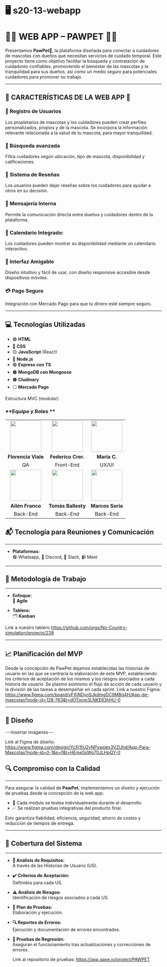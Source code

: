 # 🖥️ s20-13-webapp

# 🐾🐾 WEB APP – PAWPET  🐾🐾

Presentamos **PawPet**🐾, la plataforma diseñada para conectar a cuidadores de mascotas con dueños que necesitan servicios de cuidado temporal. Este proyecto tiene como objetivo facilitar la búsqueda y contratación de cuidadores confiables, promoviendo el bienestar de las mascotas y la tranquilidad para sus dueños, así como un medio seguro para potenciales cuidadores para promover su trabajo. 

---  

## 🌟 CARACTERÍSTICAS DE LA WEB APP 🌟  

###  👤 Registro de Usuarios  
Los propietarios de mascotas y los cuidadores pueden crear perfiles personalizados, propios y de la mascota.
Se incorpora la información relevante relacionada a la salud de tu mascota, para mayor tranquilidad.   

###  📍 Búsqueda avanzada  
Filtra cuidadores según ubicación, tipo de mascota, disponibilidad y calificaciones.

### 📝 Sistema de Reseñas
Los usuarios pueden dejar reseñas sobre los cuidadores para ayudar a otros en su decisión.

### 📨 Mensajería Interna
Permite la comunicación directa entre dueños y cuidadores dentro de la plataforma.

### 📆 Calendario Integrado:
 Los cuidadores pueden mostrar su disponibilidad mediante un calendario interactivo.

### 📱 Interfaz Amigable  
Diseño intuitivo y fácil de usar, con diseño responsive accesible desde dispositivos móviles.

### 💳 Pago Seguro
Integración con Mercado Pago para que tu dinero esté siempre seguro. 

---  

## 💻 Tecnologías Utilizadas  

- 🟢 **HTML**  
- 🔵 **CSS**
- 🟡 **JavaScript** (React)  
- 🔴 **Node.js**
- 🟣 **Express con TS**
- 🟠 **MongoDB con Mongoose**
- 🟤 **Cludinary**
- ⚪ **Mercado Pago**

Estructura MVC (modular)

### **Equipo y Roles **  

<table align="center">
  <tr>
    <td align="center"><img src="https://avatars.githubusercontent.com/u/187040272?v=4" width="100"></td>
    <td align="center"><img src="https://avatars.githubusercontent.com/u/167582913?v=4" width="100"></td>
    <td align="center"><img src="https://avatars.githubusercontent.com/u/83506872?v=4" width="100"></td>
  </tr>
  <tr>
    <td align="center"><strong>Florencia Viale</strong></td>
    <td align="center"><strong>Federico Crer.</strong></td>
    <td align="center"><strong>María C.</strong></td>
  </tr>
  <tr>
    <td align="center">QA</td>
    <td align="center">Front-End</td>
    <td align="center">UX/UI</td>

  </tr>
  <tr>
    <td align="center"><img src="https://avatars.githubusercontent.com/u/93718475?v=4" width="100"></td>
    <td align="center"><img src="https://avatars.githubusercontent.com/u/114162800?v=4" width="100"></td>
    <td align="center"><img src="https://avatars.githubusercontent.com/u/96923894?v=4" width="100"></td>
  </tr>
  <tr>
    <td align="center"><strong>Ailén Franco</strong></td>
    <td align="center"><strong>Tomás Ballesty</strong></td>
    <td align="center"><strong> Marcos Soria </strong></td>
  </tr>
  <tr>
    <td align="center">Back-End</td>
    <td align="center">Back-End</td>
    <td align="center">Back-End</td>
  </tr>
</table>

## 📬 **Tecnología para Reuniones y Comunicación**  
---  
- **Plataformas:**  
  🟢 Whatsapp, 💬 Discord, 💼 Slack, 📹 Meet  

---  

## 🏃 **Metodología de Trabajo**  
---  

- **Enfoque:**  
  🚀 **Agile**  

- **Tablero:**  
  🗂️ **Kanban** 

Link  a nuestro tablero https://github.com/orgs/No-Country-simulation/projects/238

---  

## 📈 Planificación del MVP

Desde la concepción de PawPet dejamos establecidas las historias de usuario en las que se centraría la elaboración de este MVP, estableciendo los criterios de aceptación de los mismos y los riesgos asociados a cada historia de usuario. 
Se plasmó asimismo el flujo de acción de cada usuario y la división de las tareas a desempeñar en cada sprint.
Link a nuestro Figma: https://www.figma.com/board/vFXjNDyoSJkdmgDC9MBq4H/App-de-mascotas?node-id=128-763&t=dOTocm3LNKE63hHU-0

---

## 📔 Diseño

---Insertar imágenes---

Link al Figma de diseño: https://www.figma.com/design/YcXI1tU2yNPxwpex3VZUhd/App-Para-Mascotas?node-id=0-1&p=f&t=HEmeSsWg70JLHpQY-0

## 🔍 **Compromiso con la Calidad**  
---  

Para asegurar la calidad de **PawPet**, implementamos un diseño y ejecución de pruebas desde la concepción de la web app:  

- 🧪 Cada módulo se testea individualmente durante el desarrollo.  
- ✅ Se realizan pruebas integrativas del producto final.  

Esto garantiza fiabilidad, eficiencia, seguridad, ahorro de costos y reducción de tiempos de entrega.  

---  

## 🔌 **Cobertura del Sistema**  
---  

- **📜 Análisis de Requisitos:**  
  A través de las Historias de Usuario (US).  
  
- **✔️ Criterios de Aceptación:**  
  Definidos para cada US.  
  
- **⚠️ Análisis de Riesgos:**  
  Identificación de riesgos asociados a cada US.  
  
- **📝 Plan de Pruebas:**  
  Elaboración y ejecución.  
  
- **🔍 Reportes de Errores:**  
  Ejecución y documentación de errores encontrados.  
  
- **🔄 Pruebas de Regresión:**  
  Aseguran el funcionamiento tras actualizaciones y correcciones de errores.

  Link al repositorio de pruebas: https://app.qase.io/project/PAWPET
